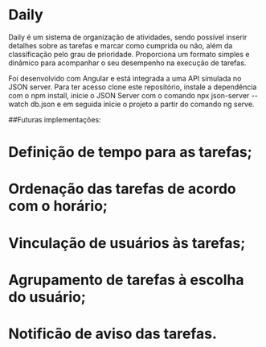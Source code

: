 # Daily

Daily é um sistema de organização de atividades, sendo possível inserir detalhes sobre as tarefas e marcar como cumprida ou não, além da classificação pelo grau de prioridade. Proporciona um formato simples e dinâmico para acompanhar o seu desempenho na execução de tarefas.

Foi desenvolvido com Angular e está integrada a uma API simulada no JSON server. Para ter acesso clone este repositório, instale a dependência com o npm install, inicie o JSON Server com o comando npx json-server --watch db.json e em seguida inicie o projeto a partir do comando ng serve.

##Futuras implementações:

# Definição de tempo para as tarefas;
# Ordenação das tarefas de acordo com o horário;
# Vinculação de usuários às tarefas;
# Agrupamento de tarefas à escolha do usuário;
# Notificão de aviso das tarefas.

